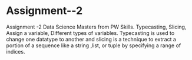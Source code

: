 # Assignment--2
Assignment -2 Data Science Masters from PW Skills. Typecasting, Slicing, Assign a variable, Different types of variables. Typecasting is used to change  one datatype to another and slicing is a technique to extract  a portion of  a sequence like a string ,list, or tuple by specifying a range of indices.
